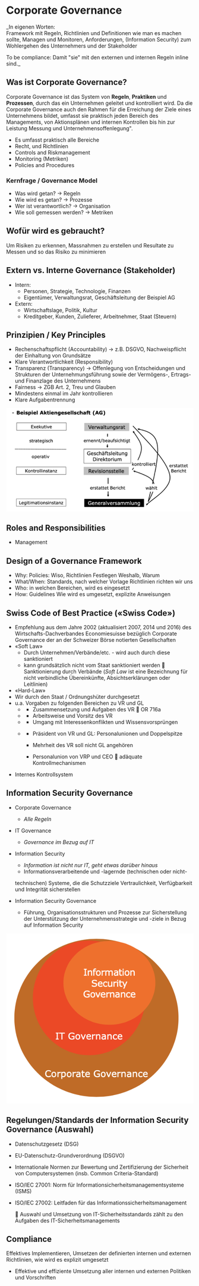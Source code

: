 # Corporate Governance

_In eigenen Worten:   
Framework mit Regeln, Richtlinien und Definitionen wie man es machen sollte, Managen und Monitoren, Anforderungen, \(Information Security\) zum Wohlergehen des Unternehmers und der Stakeholder  
  
To be compliance: Damit "sie" mit den externen und internen Regeln inline sind._

## Was ist Corporate Governance?

Corporate Governance ist das System von **Regeln**, **Praktiken** und **Prozessen**, durch das ein Unternehmen geleitet und kontrolliert wird. Da die Corporate Governance auch den Rahmen für die Erreichung der Ziele eines Unternehmens bildet, umfasst sie praktisch jeden Bereich des Managements, von Aktionsplänen und internen Kontrollen bis hin zur Leistung Messung und Unternehmensoffenlegung".

* Es umfasst praktisch alle Bereiche
* Recht, und Richtlinien
* Controls and Riskmanagement
* Monitoring \(Metriken\) 
* Policies and Procedures

### Kernfrage / Governance Model

* Was wird getan? -&gt; Regeln
* Wie wird es getan? -&gt; Prozesse
* Wer ist verantwortlich? -&gt; Organisation
* Wie soll gemessen werden? -&gt; Metriken

## Wofür wird es gebraucht?

Um Risiken zu erkennen, Massnahmen zu erstellen und Resultate zu Messen und so das Risiko zu minimieren 

## Extern vs. Interne Governance \(Stakeholder\)

* Intern: 
  * Personen, Strategie, Technologie, Finanzen
  * Eigentümer, Verwaltungsrat, Geschäftsleitung der Beispiel AG
* Extern: 
  * Wirtschaftslage, Politik, Kultur
  * Kreditgeber, Kunden, Zulieferer, Arbeitnehmer, Staat \(Steuern\)

## Prinzipien / Key Principles

* Rechenschaftspflicht \(Accountability\) -&gt; z.B. DSGVO, Nachweispflicht der Einhaltung von Grundsätze
* Klare Verantwortlichkeit \(Responsibility\)
* Transparenz \(Transparency\) -&gt; Offenlegung von Entscheidungen und Strukturen der Unternehmungsführung sowie der Vermögens-, Ertrags- und Finanzlage des Unternehmens
* Fairness  -&gt; ZGB Art. 2, Treu und Glauben
* Mindestens einmal im Jahr kontrollieren
* Klare Aufgabentrennung

![](../.gitbook/assets/image%20%28119%29.png)

## Roles and Responsibilities 

* Management

## Design of a Governance Framework

* Why: Policies: Wiso, Richtlinien Festlegen Weshalb, Warum
* What/When: Standards, nach welcher Vorlage Richtlinien richten wir uns
* Who: in welchen Bereichen, wird es eingesetzt
* How: Guidelines Wie wird es umgesetzt, explizite Anweisungen

## Swiss Code of Best Practice \(«Swiss Code»\)

* Empfehlung aus dem Jahre 2002 \(aktualisiert 2007, 2014 und 2016\) des Wirtschafts-Dachverbandes Economiesuisse bezüglich Corporate Governance der an der Schweizer Börse notierten Gesellschaften
* «Soft Law»
  * Durch Unternehmen/Verbände/etc. - wird auch durch diese sanktioniert
  *  kann grundsätzlich nicht vom Staat sanktioniert werden  Sanktionierung durch Verbände \(_Soft Law_ ist eine Bezeichnung für nicht verbindliche Übereinkünfte, Absichtserklärungen oder Leitlinien\)
*  «Hard-Law»
  *  Wir durch den Staat / Ordnungshüter durchgesetzt
* u.a. Vorgaben zu folgenden Bereichen zu VR und GL
  * -  Zusammensetzung und Aufgaben des VR  OR 716a
  * -  Arbeitsweise und Vorsitz des VR
  * -  Umgang mit Interessenkonflikten und Wissensvorsprüngen
  * -  Präsident von VR und GL: Personalunionen und Doppelspitze

    - Mehrheit des VR soll nicht GL angehören

    - Personalunion von VRP und CEO  adäquate Kontrollmechanismen
* Internes Kontrollsystem

## Information Security Governance

* Corporate Governance
  * _Alle Regeln_
* IT Governance
  * _Governance im Bezug auf IT_
* Information Security

  * _Information ist nicht nur IT, geht etwas darüber hinaus_
  * Informationsverarbeitende und -lagernde \(technischen oder nicht-

  technischen\) Systeme, die die Schutzziele Vertraulichkeit, Verfügbarkeit und Integrität sicherstellen

* Information Security Governance
  * Führung, Organisationsstrukturen und Prozesse zur Sicherstellung der Unterstützung der Unternehmensstrategie und -ziele  in Bezug auf Information Security

![](../.gitbook/assets/image%20%28124%29.png)



## Regelungen/Standards der Information Security Governance \(Auswahl\)

* Datenschutzgesetz \(DSG\)
* EU-Datenschutz-Grundverordnung \(DSGVO\)
* Internationale Normen zur Bewertung und Zertifizierung der Sicherheit von Computersystemen \(insb. Common Criteria-Standard\)
* ISO/IEC 27001: Norm für Informationsicherheitsmanagementsysteme \(ISMS\)
* ISO/IEC 27002: Leitfaden für das Informationssicherheitsmanagement

   Auswahl und Umsetzung von IT-Sicherheitsstandards zählt zu den Aufgaben des IT-Sicherheitsmanagements

## Compliance

Effektives Implementieren, Umsetzen der definierten internen und externen Richtlinien, wie wird es explizit umgesetzt

* Effektive und effiziente Umsetzung aller internen und externen Politiken und Vorschriften

